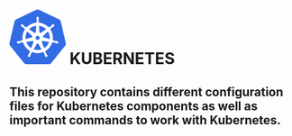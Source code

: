 # <img src="https://github.com/ShivaniShah06/Kubernetes/raw/main/Kubernetes.png" width="100"> KUBERNETES



## This repository contains different configuration files for Kubernetes components as well as important commands to work with Kubernetes.
